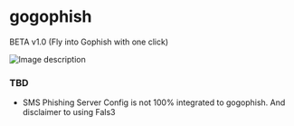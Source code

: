 # gogophish

BETA v1.0 (Fly into Gophish with one click)

![Image description](https://github.com/bigb0sss/gogophish/blob/master/gogophish_beta.png)

### TBD
* SMS Phishing Server Config is not 100% integrated to gogophish. And disclaimer to using Fals3
